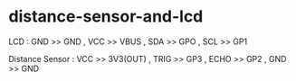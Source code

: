 # distance-sensor-and-lcd

LCD : 
GND >> GND ,
VCC >> VBUS ,
SDA >> GPO ,
SCL >> GP1

Distance Sensor :
VCC >> 3V3(OUT) ,
TRIG >> GP3 ,
ECHO >> GP2 ,
GND >> GND
